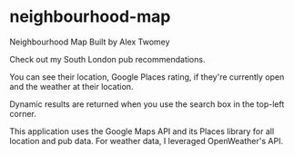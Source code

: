 # neighbourhood-map

Neighbourhood Map 
Built by Alex Twomey

Check out my South London pub recommendations. 

You can see their location, Google Places rating, if they're currently open and the weather at their location. 

Dynamic results are returned when you use the search box in the top-left corner.

This application uses the Google Maps API and its Places library for all location and pub data. For weather data, I leveraged OpenWeather's API.


